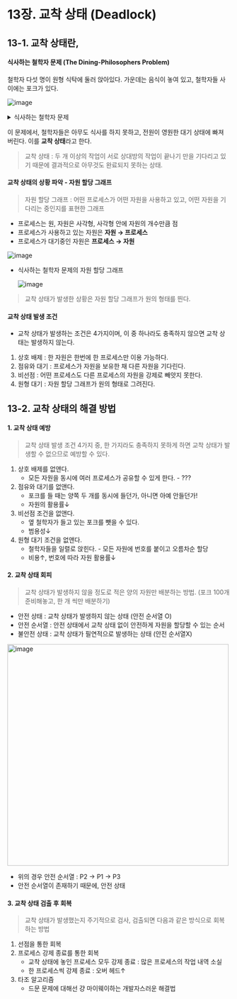 # 13장. 교착 상태 (Deadlock)

## 13-1. 교착 상태란,

#### 식사하는 철학자 문제 (The Dining-Philosophers Problem)
철학자 다섯 명이 원형 식탁에 둘러 앉아있다. 가운데는 음식이 놓여 있고, 철학자들 사이에는 포크가 있다.

![image](https://github.com/Minnie5382/devduck-cs-study/assets/97179789/8679c15e-404d-4099-9ac3-fdf0086581a3)

<details>
<summary>식사하는 철학자 문제</summary>
<div>

철학자 다섯 명이 원형 식탁에 둘러 앉아있다. 가운데는 음식이 놓여 있고, 철학자들 사이에는 포크가 있다.

철학자는 양쪽 포크를 모두 집어야 식사를 할 수 있다.

철학자들은 아래 순서로 식사를 한다.

1. 일정 시간 생각을 한다.
2. 왼쪽 포크가 사용 가능해질 때까지 대기한다. 만약 사용 가능하다면 집어든다.
3. 오른쪽 포크가 사용 가능해질 때까지 대기한다. 만약 사용 가능하다면 집어든다.
4. 양쪽의 포크를 잡으면 일정 시간만큼 식사를 한다.
5. 오른쪽 포크를 내려놓는다.
6. 왼쪽 포크를 내려놓는다.
7. 다시 1번으로 돌아간다.

</div>
</details>

이 문제에서, 철학자들은 아무도 식사를 하지 못하고, 전원이 영원한 대기 상태에 빠져 버린다. 이를 **교착 상태**라고 한다.

> 교착 상태 : 두 개 이상의 작업이 서로 상대방의 작업이 끝나기 만을 기다리고 있기 때문에 결과적으로 아무것도 완료되지 못하는 상태.

#### 교착 상태의 상황 파악 - 자원 할당 그래프
> 자원 할당 그래프 : 어떤 프로세스가 어떤 자원을 사용하고 있고, 어떤 자원을 기다리는 중인지를 표현한 그래프

- 프로세스는 원, 자원은 사각형, 사각형 안에 자원의 개수만큼 점
- 프로세스가 사용하고 있는 자원은 **자원 → 프로세스**
- 프로세스가 대기중인 자원은 **프로세스 → 자원**
     
![image](https://github.com/Minnie5382/devduck-cs-study/assets/97179789/e5a027ed-076b-4bdf-bcad-3c317ca43f9c)

- 식사하는 철학자 문제의 자원 할당 그래프
  
  ![image](https://github.com/Minnie5382/devduck-cs-study/assets/97179789/ad3fd884-f628-4895-bdf1-5e2ca4a164e6)

> 교착 상태가 발생한 상황은 자원 할당 그래프가 원의 형태를 띈다.

#### 교착 상태 발생 조건
- 교착 상태가 발생하는 조건은 4가지이며, 이 중 하나라도 충족하지 않으면 교착 상태는 발생하지 않는다.
1. 상호 배제 : 한 자원은 한번에 한 프로세스만 이용 가능하다.
2. 점유와 대기 : 프로세스가 자원을 보유한 채 다른 자원을 기다린다.
3. 비선점 : 어떤 프로세스도 다른 프로세스의 자원을 강제로 빼앗지 못한다.
4. 원형 대기 : 자원 할당 그래프가 원의 형태로 그려진다.

## 13-2. 교착 상태의 해결 방법
#### 1. 교착 상태 예방
> 교착 상태 발생 조건 4가지 중, 한 가지라도 충족하지 못하게 하면 교착 상태가 발생할 수 없으므로 예방할 수 있다.
1. 상호 배제를 없앤다.<br>
   - 모든 자원을 동시에 여러 프로세스가 공유할 수 있게 한다. - ???
2. 점유와 대기를 없앤다.<br>
   - 포크를 들 때는 양쪽 두 개를 동시에 들던가, 아니면 아예 안들던가!
   - 자원의 활용률↓
3. 비선점 조건을 없앤다.<br>
   - 옆 철학자가 들고 있는 포크를 뺏을 수 있다.
   - 범용성↓
4. 원형 대기 조건을 없앤다.
   - 철학자들을 일렬로 앉힌다. - 모든 자원에 번호를 붙이고 오름차순 할당
   - 비용↑, 번호에 따라 자원 활용률↓
     

#### 2. 교착 상태 회피
> 교착 상태가 발생하지 않을 정도로 적은 양의 자원만 배분하는 방법.
> (포크 100개 준비해놓고, 한 개 씩만 배분하기)

- 안전 상태 : 교착 상태가 발생하지 않는 상태 (안전 순서열 O)
- 안전 순서열 : 안전 상태에서 교착 상태 없이 안전하게 자원을 할당할 수 있는 순서
- 불안전 상태 : 교착 상태가 필연적으로 발생하는 상태 (안전 순서열X)


<img width="500" alt="image" src="https://github.com/Minnie5382/devduck-cs-study/assets/97179789/c2f83b66-5352-4c19-b693-689c3336316e">


- 위의 경우 안전 순서열 : P2 → P1 → P3
- 안전 순서열이 존재하기 때문에, 안전 상태
  
#### 3. 교착 상태 검출 후 회복
> 교착 상태가 발생했는지 주기적으로 검사, 검출되면 다음과 같은 방식으로 회복하는 방법

1. 선점을 통한 회복
2. 프로세스 강제 종료를 통한 회복
     - 교착 상태에 놓인 프로세스 모두 강제 종료 : 많은 프로세스의 작업 내역 소실
     - 한 프로세스씩 강제 종료 : 오버 헤드↑
3. 타조 알고리즘
     - 드문 문제에 대해선 걍 마이웨이하는 개발자스러운 해결법

